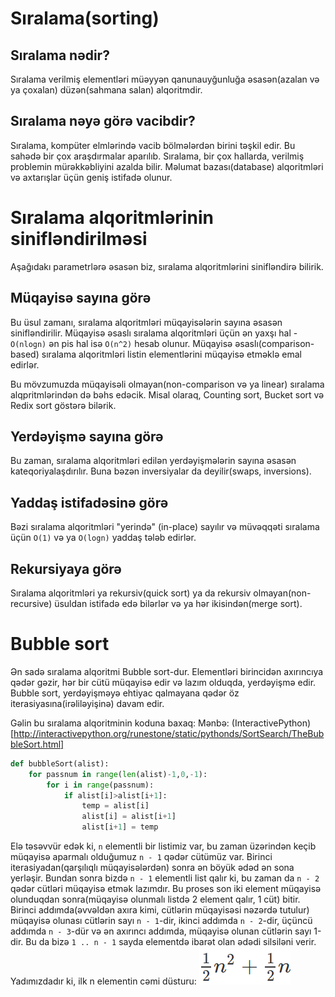 # Sıralama(sorting)

## Sıralama nədir?
Sıralama verilmiş elementləri müəyyən qanunauyğunluğa əsasən(azalan və ya çoxalan) düzən(sahmana salan) alqoritmdir.

## Sıralama nəyə görə vacibdir?
Sıralama, kompüter elmlərində vacib bölmələrdən birini təşkil edir. Bu sahədə bir çox araşdırmalar aparılıb.
Sıralama, bir çox hallarda, verilmiş problemin mürəkkəbliyini azalda bilir. Məlumat bazası(database) alqoritmləri və axtarışlar üçün geniş istifadə olunur.

# Sıralama alqoritmlərinin sinifləndirilməsi
Aşağıdakı parametrlərə əsasən biz, sıralama alqoritmlərini sinifləndirə bilirik.

## Müqayisə sayına görə
Bu üsul zamanı, sıralama alqoritmləri müqayisələrin sayına əsasən sinifləndirilir. Müqayisə əsaslı sıralama alqoritmləri üçün ən yaxşı hal - `O(nlogn)` ən pis hal isə `O(n^2)` hesab olunur. Müqayisə əsaslı(comparison-based) sıralama alqoritmləri listin elementlərini müqayisə etməklə emal edirlər.

Bu mövzumuzda müqayisəli olmayan(non-comparison və ya linear) sıralama alqpritmlərindən də bəhs edəcik. Misal olaraq, Counting sort, Bucket sort və Redix sort göstərə bilərik.

## Yerdəyişmə sayına görə
Bu zaman, sıralama alqoritmləri edilən yerdəyişmələrin sayına əsasən kateqoriyalaşdırılır. Buna bəzən inversiyalar da deyilir(swaps, inversions).

## Yaddaş istifadəsinə görə
Bəzi sıralama alqoritmləri "yerində" (in-place) sayılır və müvəqqəti sıralama üçün `O(1)` və ya `O(logn)` yaddaş tələb edirlər.

## Rekursiyaya görə
Sıralama alqoritmləri ya rekursiv(quick sort) ya da rekursiv olmayan(non-recursive) üsuldan istifadə edə bilərlər və ya hər ikisindən(merge sort).

# Bubble sort
Ən sadə sıralama alqoritmi Bubble sort-dur. Elementləri birincidən axırıncıya qədər gəzir, hər bir cütü müqayisə edir və lazım olduqda, yerdəyişmə edir. Bubble sort, yerdəyişməyə ehtiyac qalmayana qədər öz iterasiyasına(irəliləyişinə) davam edir.

Gəlin bu sıralama alqoritminin koduna baxaq:
Mənbə: (InteractivePython)[http://interactivepython.org/runestone/static/pythonds/SortSearch/TheBubbleSort.html]

```python
def bubbleSort(alist):
    for passnum in range(len(alist)-1,0,-1):
        for i in range(passnum):
            if alist[i]>alist[i+1]:
                temp = alist[i]
                alist[i] = alist[i+1]
                alist[i+1] = temp
```

Elə təsəvvür edək ki, `n` elementli bir listimiz var, bu zaman üzərindən keçib müqayisə aparmalı olduğumuz `n - 1` qədər cütümüz var. Birinci iterasiyadan(qarşılıqlı müqayisələrdən) sonra ən böyük ədəd ən sona yerləşir. Bundan sonra bizdə `n - 1` elementli list qalır ki, bu zaman da `n - 2` qədər cütləri müqayisə etmək lazımdır. Bu proses son iki element müqayisə olunduqdan sonra(müqayisə olunmalı listdə 2 element qalır, 1 cüt) bitir. Birinci addımda(əvvəldən axıra kimi, cütlərin müqayisəsi nəzərdə tutulur) müqayisə olunası cütlərin sayı `n - 1`-dir, ikinci addımda `n - 2`-dir, üçüncü addımda `n - 3`-dür və ən axırıncı addımda, müqayisə olunan cütlərin sayı 1-dir. Bu da bizə `1 .. n - 1` sayda elementdə ibarət olan ədədi silsiləni verir.
Yadımızdadır ki, ilk n elementin cəmi düsturu:
![](./Source_Code/resources/fesil12/fesil12_sum_of_n_numbers.png)